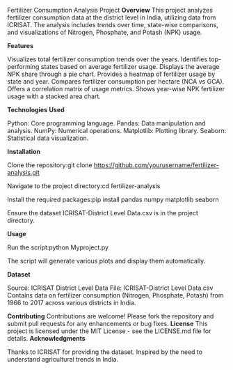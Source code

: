Fertilizer Consumption Analysis Project
**Overview**
This project analyzes fertilizer consumption data at the district level in India, utilizing data from ICRISAT. The analysis includes trends over time, state-wise comparisons, and visualizations of Nitrogen, Phosphate, and Potash (NPK) usage.

**Features**

Visualizes total fertilizer consumption trends over the years.
Identifies top-performing states based on average fertilizer usage.
Displays the average NPK share through a pie chart.
Provides a heatmap of fertilizer usage by state and year.
Compares fertilizer consumption per hectare (NCA vs GCA).
Offers a correlation matrix of usage metrics.
Shows year-wise NPK fertilizer usage with a stacked area chart.

**Technologies** **Used**

Python: Core programming language.
Pandas: Data manipulation and analysis.
NumPy: Numerical operations.
Matplotlib: Plotting library.
Seaborn: Statistical data visualization.

**Installation**

Clone the repository:git clone https://github.com/yourusername/fertilizer-analysis.git


Navigate to the project directory:cd fertilizer-analysis


Install the required packages:pip install pandas numpy matplotlib seaborn


Ensure the dataset ICRISAT-District Level Data.csv is in the project directory.

**Usage**

Run the script:python Myproject.py


The script will generate various plots and display them automatically.

**Dataset**

Source: ICRISAT District Level Data
File: ICRISAT-District Level Data.csv
Contains data on fertilizer consumption (Nitrogen, Phosphate, Potash) from 1966 to 2017 across various districts in India.

**Contributing**
Contributions are welcome! Please fork the repository and submit pull requests for any enhancements or bug fixes.
**License**
This project is licensed under the MIT License - see the LICENSE.md file for details.
**Acknowledgments**

Thanks to ICRISAT for providing the dataset.
Inspired by the need to understand agricultural trends in India.

